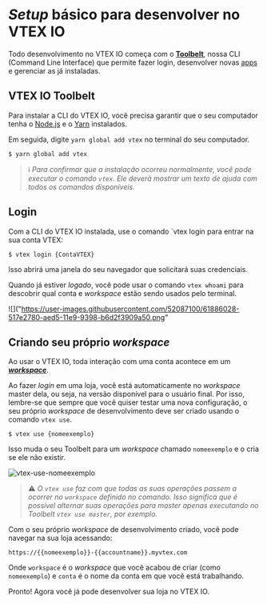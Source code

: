 # *Setup* básico para desenvolver no VTEX IO

Todo desenvolvimento no VTEX IO começa com o [**Toolbelt**](*link*), nossa CLI (Command Line Interface) que permite fazer login, desenvolver novas [apps](*link*) e gerenciar as já instaladas.

## VTEX IO Toolbelt

Para instalar a CLI do VTEX IO, você precisa garantir que o seu computador tenha o [Node.js](https://nodejs.org/) e o [Yarn](https://yarnpkg.com/) instalados.

Em seguida, digite `yarn global add vtex` no terminal do seu computador.

```
$ yarn global add vtex
```

>ℹ️ *Para confirmar que a instalação ocorreu normalmente, você pode executar o comando `vtex`. Ele deverá mostrar um texto de ajuda com todos os comandos disponíveis.*

## Login

Com a CLI do VTEX IO instalada, use o comando `vtex login para entrar na sua conta VTEX:

```
$ vtex login {ContaVTEX}
```

Isso abrirá uma janela do seu navegador que solicitará suas credenciais.

Quando já estiver *logado*, você pode usar o comando `vtex whoami` para descobrir qual conta e *workspace* estão sendo usados pelo terminal.

![]("https://user-images.githubusercontent.com/52087100/61886028-517e2780-aed5-11e9-9398-b6d2f3909a50.png"
  
## Criando seu próprio *workspace*

Ao usar o VTEX IO, toda interação com uma conta acontece em um [***workspace***](*link*).

Ao fazer *login* em uma loja, você está automaticamente no *workspace* master dela, ou seja, na versão disponível para o usuário final. Por isso, lembre-se que sempre que você quiser testar uma nova configuração, o seu próprio *workspace* de desenvolvimento deve ser criado usando o comando `vtex use`.

```
$ vtex use {nomeexemplo}
```

Isso muda o seu Toolbelt para um *workspace* chamado `nomeexemplo` e o cria se ele não existir.

![vtex-use-nomeexemplo](https://user-images.githubusercontent.com/52087100/61886135-7ffc0280-aed5-11e9-983f-4a76615d0574.png)

>⚠️ *O `vtex use` faz com que todas as suas operações passem a ocorrer no `workspace` definido no comando. Isso significa que é possível alternar suas operações para master apenas executando no Toolbelt `vtex use master`, por exemplo.*

Com o seu próprio *workspace* de desenvolvimento criado, você pode navegar na sua loja acessando:

`https://{{nomeexemplo}}-{{accountname}}.myvtex.com`

Onde `workspace` é o *workspace* que você acabou de criar (como `nomeexemplo`) e `conta` é o nome da conta em que você está trabalhando.

Pronto! Agora você já pode desenvolver sua loja no VTEX IO.
